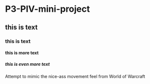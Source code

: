 # P3-PIV-mini-project
## this is text
### this is text
#### this is more text
##### this is even more text
 Attempt to mimic the nice-ass movement feel from World of Warcraft
